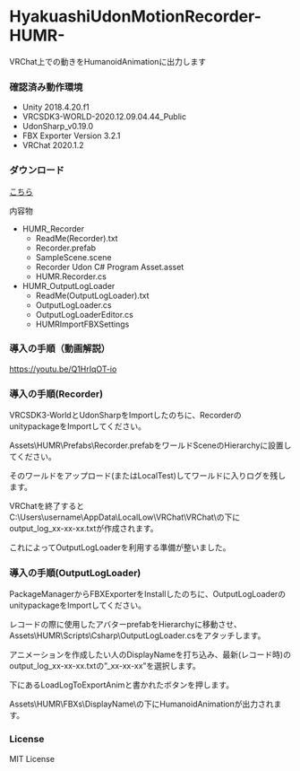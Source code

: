 # HyakuashiUdonMotionRecorder-HUMR-
VRChat上での動きをHumanoidAnimationに出力します

 

### 確認済み動作環境

* Unity 2018.4.20.f1
* VRCSDK3-WORLD-2020.12.09.04.44_Public
* UdonSharp_v0.19.0
* FBX Exporter Version 3.2.1
* VRChat 2020.1.2
 

### ダウンロード
[こちら](https://github.com/mukaderabbit/mukaderabbit-HyakuashiUdonMotionRecorder-HUMR-/releases)

内容物

- HUMR_Recorder
  - ReadMe(Recorder).txt
  - Recorder.prefab
  - SampleScene.scene
  - Recorder Udon C# Program Asset.asset
  - HUMR.Recorder.cs
- HUMR_OutputLogLoader
  - ReadMe(OutputLogLoader).txt
  - OutputLogLoader.cs
  - OutputLogLoaderEditor.cs
  - HUMRImportFBXSettings
  
### 導入の手順（動画解説）
   https://youtu.be/Q1HrIqOT-io
  
### 導入の手順(Recorder)

VRCSDK3-WorldとUdonSharpをImportしたのちに、RecorderのunitypackageをImportしてください。

Assets\HUMR\Prefabs\Recorder.prefabをワールドSceneのHierarchyに設置してください。

そのワールドをアップロード(またはLocalTest)してワールドに入りログを残します。

VRChatを終了するとC:\Users\username\AppData\LocalLow\VRChat\VRChat\の下にoutput_log_xx-xx-xx.txtが作成されます。

これによってOutputLogLoaderを利用する準備が整いました。

 

### 導入の手順(OutputLogLoader)

PackageManagerからFBXExporterをInstallしたのちに、OutputLogLoaderのunitypackageをImportしてください。

レコードの際に使用したアバターprefabをHierarchyに移動させ、Assets\HUMR\Scripts\Csharp\OutputLogLoader.csをアタッチします。

アニメーションを作成したい人のDisplayNameを打ち込み、最新(レコード時)のoutput_log_xx-xx-xx.txtの”_xx-xx-xx”を選択します。

下にあるLoadLogToExportAnimと書かれたボタンを押します。

Assets\HUMR\FBXs\DisplayName\の下にHumanoidAnimationが出力されます。

 

### License

MIT License





